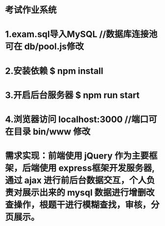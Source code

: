 # 考试作业系统
# 
# 1.exam.sql导入MySQL //数据库连接池可在 db/pool.js修改
# 2.安装依赖 $ npm install
# 3.开启后台服务器 $ npm run start
# 4.浏览器访问 localhost:3000 //端口可在目录 bin/www 修改
#
# 需求实现：前端使用 jQuery 作为主要框架，后端使用 express框架开发服务器,通过 ajax 进行前后台数据交互，个人负责对展示出来的 mysql 数据进行增删改查操作，根题干进行模糊查找，审核，分页展示。
